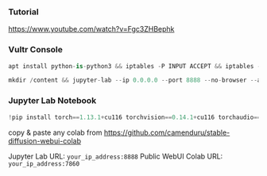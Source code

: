 ### Tutorial
https://www.youtube.com/watch?v=Fgc3ZHBephk

### Vultr Console
```py
apt install python-is-python3 && iptables -P INPUT ACCEPT && iptables -P FORWARD ACCEPT && iptables -P OUTPUT ACCEPT && pip install jupyterlab && tmux
```

```py
mkdir /content && jupyter-lab --ip 0.0.0.0 --port 8888 --no-browser --allow-root --NotebookApp.token='' --NotebookApp.password='' --NotebookApp.tornado_settings="{'headers': {'Content-Security-Policy': 'frame-ancestors *'}}" --NotebookApp.cookie_options="{'SameSite': 'None', 'Secure': True}" --NotebookApp.disable_check_xsrf=True --notebook-dir=/content
```

### Jupyter Lab Notebook

```py
!pip install torch==1.13.1+cu116 torchvision==0.14.1+cu116 torchaudio==0.13.1 --extra-index-url https://download.pytorch.org/whl/cu116
```

copy & paste any colab from https://github.com/camenduru/stable-diffusion-webui-colab

Jupyter Lab URL: `your_ip_address:8888`
Public WebUI Colab URL: `your_ip_address:7860`
